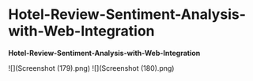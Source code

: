 # Hotel-Review-Sentiment-Analysis-with-Web-Integration

<b>Hotel-Review-Sentiment-Analysis-with-Web-Integration</b>

![](Screenshot (179).png)
![](Screenshot (180).png)

